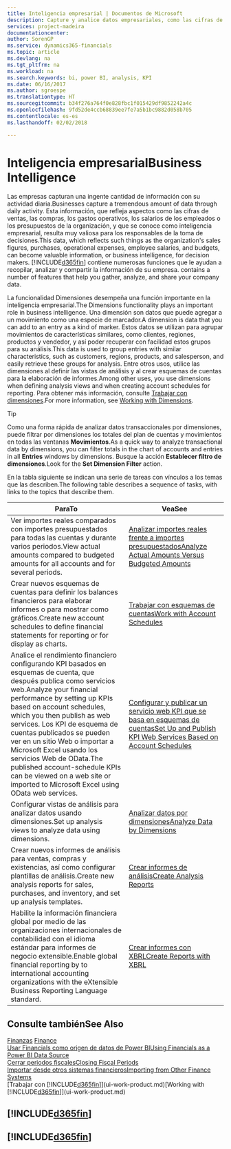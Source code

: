 ```yaml
---
title: Inteligencia empresarial | Documentos de Microsoft
description: Capture y analice datos empresariales, como las cifras de ventas, las compras, los gastos operativos, los salarios de los empleados y los presupuestos, que resultan muy valiosos para la inteligencia artificial o la toma de decisiones.
services: project-madeira
documentationcenter: 
author: SorenGP
ms.service: dynamics365-financials
ms.topic: article
ms.devlang: na
ms.tgt_pltfrm: na
ms.workload: na
ms.search.keywords: bi, power BI, analysis, KPI
ms.date: 06/16/2017
ms.author: sgroespe
ms.translationtype: HT
ms.sourcegitcommit: b34f276a764f0e828fbc1f015429df9852242a4c
ms.openlocfilehash: 9fd52de4ccb68839ee7fe7a5b1bc9882d058b705
ms.contentlocale: es-es
ms.lasthandoff: 02/02/2018

---
```

# <a name="business-intelligence"></a><span data-ttu-id="93786-103">Inteligencia empresarial</span><span class="sxs-lookup"><span data-stu-id="93786-103">Business Intelligence</span></span>
<span data-ttu-id="93786-104">Las empresas capturan una ingente cantidad de información con su actividad diaria.</span><span class="sxs-lookup"><span data-stu-id="93786-104">Businesses capture a tremendous amount of data through daily activity.</span></span> <span data-ttu-id="93786-105">Esta información, que refleja aspectos como las cifras de ventas, las compras, los gastos operativos, los salarios de los empleados o los presupuestos de la organización, y que se conoce como inteligencia empresarial, resulta muy valiosa para los responsables de la toma de decisiones.</span><span class="sxs-lookup"><span data-stu-id="93786-105">This data, which reflects such things as the organization's sales figures, purchases, operational expenses, employee salaries, and budgets, can become valuable information, or business intelligence, for decision makers.</span></span> [!INCLUDE[d365fin](includes/d365fin_md.md)]<span data-ttu-id="93786-106"> contiene numerosas funciones que le ayudan a recopilar, analizar y compartir la información de su empresa.</span><span class="sxs-lookup"><span data-stu-id="93786-106"> contains a number of features that help you gather, analyze, and share your company data.</span></span>

<span data-ttu-id="93786-107">La funcionalidad Dimensiones desempeña una función importante en la inteligencia empresarial.</span><span class="sxs-lookup"><span data-stu-id="93786-107">The Dimensions functionality plays an important role in business intelligence.</span></span> <span data-ttu-id="93786-108">Una dimensión son datos que puede agregar a un movimiento como una especie de marcador.</span><span class="sxs-lookup"><span data-stu-id="93786-108">A dimension is data that you can add to an entry as a kind of marker.</span></span> <span data-ttu-id="93786-109">Estos datos se utilizan para agrupar movimientos de características similares, como clientes, regiones, productos y vendedor, y así poder recuperar con facilidad estos grupos para su análisis.</span><span class="sxs-lookup"><span data-stu-id="93786-109">This data is used to group entries with similar characteristics, such as customers, regions, products, and salesperson, and easily retrieve these groups for analysis.</span></span> <span data-ttu-id="93786-110">Entre otros usos, utilice las dimensiones al definir las vistas de análisis y al crear esquemas de cuentas para la elaboración de informes.</span><span class="sxs-lookup"><span data-stu-id="93786-110">Among other uses, you use dimensions  when defining analysis views and when creating account schedules for reporting.</span></span> <span data-ttu-id="93786-111">Para obtener más información, consulte [Trabajar con dimensiones](finance-dimensions.md).</span><span class="sxs-lookup"><span data-stu-id="93786-111">For more information, see [Working with Dimensions](finance-dimensions.md).</span></span>

> [!TIP]
> <span data-ttu-id="93786-112">Como una forma rápida de analizar datos transaccionales por dimensiones, puede filtrar por dimensiones los totales del plan de cuentas y movimientos en todas las ventanas **Movimientos**.</span><span class="sxs-lookup"><span data-stu-id="93786-112">As a quick way to analyze transactional data by dimensions, you can filter totals in the chart of accounts and entries in all **Entries** windows by dimensions.</span></span> <span data-ttu-id="93786-113">Busque la acción **Establecer filtro de dimensiones**.</span><span class="sxs-lookup"><span data-stu-id="93786-113">Look for the **Set Dimension Filter** action.</span></span>  

<span data-ttu-id="93786-114">En la tabla siguiente se indican una serie de tareas con vínculos a los temas que las describen.</span><span class="sxs-lookup"><span data-stu-id="93786-114">The following table describes a sequence of tasks, with links to the topics that describe them.</span></span>  

| <span data-ttu-id="93786-115">Para</span><span class="sxs-lookup"><span data-stu-id="93786-115">To</span></span> | <span data-ttu-id="93786-116">Vea</span><span class="sxs-lookup"><span data-stu-id="93786-116">See</span></span> |
| --- | --- |
|<span data-ttu-id="93786-117">Ver importes reales comparados con importes presupuestados para todas las cuentas y durante varios periodos.</span><span class="sxs-lookup"><span data-stu-id="93786-117">View actual amounts compared to budgeted amounts for all accounts and for several periods.</span></span>|[<span data-ttu-id="93786-118">Analizar importes reales frente a importes presupuestados</span><span class="sxs-lookup"><span data-stu-id="93786-118">Analyze Actual Amounts Versus Budgeted Amounts</span></span>](bi-how-analyze-actual-versus-budget.md)|
|<span data-ttu-id="93786-119">Crear nuevos esquemas de cuentas para definir los balances financieros para elaborar informes o para mostrar como gráficos.</span><span class="sxs-lookup"><span data-stu-id="93786-119">Create new account schedules to define financial statements for reporting or for display as charts.</span></span>|[<span data-ttu-id="93786-120">Trabajar con esquemas de cuentas</span><span class="sxs-lookup"><span data-stu-id="93786-120">Work with Account Schedules</span></span>](bi-how-work-account-schedule.md)|
|<span data-ttu-id="93786-121">Analice el rendimiento financiero configurando KPI basados en esquemas de cuenta, que después publica como servicios web.</span><span class="sxs-lookup"><span data-stu-id="93786-121">Analyze your financial performance by setting up KPIs based on account schedules, which you then publish as web services.</span></span> <span data-ttu-id="93786-122">Los KPI de esquema de cuentas publicados se pueden ver en un sitio Web o importar a Microsoft Excel usando los servicios Web de OData.</span><span class="sxs-lookup"><span data-stu-id="93786-122">The published account-schedule KPIs can be viewed on a web site or imported to Microsoft Excel using OData web services.</span></span>|[<span data-ttu-id="93786-123">Configurar y publicar un servicio web KPI que se basa en esquemas de cuentas</span><span class="sxs-lookup"><span data-stu-id="93786-123">Set Up and Publish KPI Web Services Based on Account Schedules</span></span>](bi-how-to-set-up-and-publish-kpi-web-services-based-on-account-schedules.md)|
|<span data-ttu-id="93786-124">Configurar vistas de análisis para analizar datos usando dimensiones.</span><span class="sxs-lookup"><span data-stu-id="93786-124">Set up analysis views to analyze data using dimensions.</span></span>|[<span data-ttu-id="93786-125">Analizar datos por dimensiones</span><span class="sxs-lookup"><span data-stu-id="93786-125">Analyze Data by Dimensions</span></span>](bi-how-analyze-data-dimension.md)|
|<span data-ttu-id="93786-126">Crear nuevos informes de análisis para ventas, compras y existencias, así como configurar plantillas de análisis.</span><span class="sxs-lookup"><span data-stu-id="93786-126">Create new analysis reports for sales, purchases, and inventory, and set up analysis templates.</span></span>|[<span data-ttu-id="93786-127">Crear informes de análisis</span><span class="sxs-lookup"><span data-stu-id="93786-127">Create Analysis Reports</span></span>](bi-how-create-analysis-views-reports.md)|
|<span data-ttu-id="93786-128">Habilite la información financiera global por medio de las organizaciones internacionales de contabilidad con el idioma estándar para informes de negocio extensible.</span><span class="sxs-lookup"><span data-stu-id="93786-128">Enable global financial reporting by to international accounting organizations with the eXtensible Business Reporting Language standard.</span></span>|[<span data-ttu-id="93786-129">Crear informes con XBRL</span><span class="sxs-lookup"><span data-stu-id="93786-129">Create Reports with XBRL</span></span>](bi-create-reports-with-xbrl.md)|

## <a name="see-also"></a><span data-ttu-id="93786-130">Consulte también</span><span class="sxs-lookup"><span data-stu-id="93786-130">See Also</span></span>
<span data-ttu-id="93786-131">[Finanzas](finance.md)  </span><span class="sxs-lookup"><span data-stu-id="93786-131">[Finance](finance.md)  </span></span>  
[<span data-ttu-id="93786-132">Usar Financials como origen de datos de Power BI</span><span class="sxs-lookup"><span data-stu-id="93786-132">Using Financials as a Power BI Data Source</span></span>](across-how-use-financials-data-source-powerbi.md)  
[<span data-ttu-id="93786-133">Cerrar periodos fiscales</span><span class="sxs-lookup"><span data-stu-id="93786-133">Closing Fiscal Periods</span></span>](year-close-years-periods.md)  
[<span data-ttu-id="93786-134">Importar desde otros sistemas financieros</span><span class="sxs-lookup"><span data-stu-id="93786-134">Importing from Other Finance Systems</span></span>](upload-data.md)  
<span data-ttu-id="93786-135">[Trabajar con [!INCLUDE[d365fin](includes/d365fin_md.md)]](ui-work-product.md)</span><span class="sxs-lookup"><span data-stu-id="93786-135">[Working with [!INCLUDE[d365fin](includes/d365fin_md.md)]](ui-work-product.md)</span></span>

## [!INCLUDE[d365fin](includes/free_trial_md.md)]  
## [!INCLUDE[d365fin](includes/training_link_md.md)]

